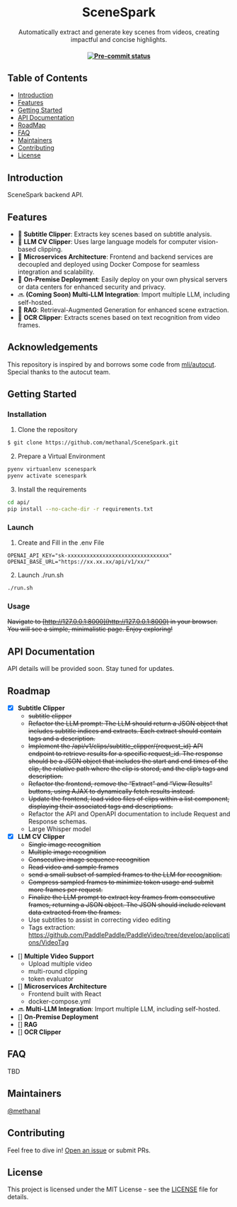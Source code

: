 <h1 align="center">SceneSpark</h1>
<p align="center">Automatically extract and generate key scenes from videos, creating impactful and concise highlights.</p>
<h4 align="center">
    <a href="https://github.com/methanal/scenespark/actions/workflows/pre-commit-api.yml" target="_blank">
        <img src="https://shields.io/github/actions/workflow/status/methanal/scenespark/pre-commit-api.yml?label=pre-commit" alt="Pre-commit status">
    </a>
</h4>

## Table of Contents

- [Introduction](#introduction)
- [Features](#features)
- [Getting Started](#getting-started)
- [API Documentation](#api-documentation)
- [RoadMap](#roadmap)
- [FAQ](#faq)
- [Maintainers](#maintainers)
- [Contributing](#contributing)
- [License](#license)


## Introduction

SceneSpark backend API.

## Features

- 🎉 **Subtitle Clipper**: Extracts key scenes based on subtitle analysis.
- 🎉 **LLM CV Clipper**: Uses large language models for computer vision-based clipping.
- 🎉 **Microservices Architecture**: Frontend and backend services are decoupled and deployed using Docker Compose for seamless integration and scalability.
- 🎉 **On-Premise Deployment**: Easily deploy on your own physical servers or data centers for enhanced security and privacy.
- 🔜 **(Coming Soon) Multi-LLM Integration**: Import multiple LLM, including self-hosted.
- 🚧 **RAG**: Retrieval-Augmented Generation for enhanced scene extraction.
- 🚧 **OCR Clipper**: Extracts scenes based on text recognition from video frames.

## Acknowledgements

This repository is inspired by and borrows some code from [mli/autocut](https://github.com/mli/autocut). Special thanks to the autocut team.

## Getting Started

### Installation

1. Clone the repository

```sh
$ git clone https://github.com/methanal/SceneSpark.git
```

2. Prepare a Virtual Environment

```sh
pyenv virtuanlenv scenespark
pyenv activate scenespark
```

3. Install the requirements

```sh
cd api/
pip install --no-cache-dir -r requirements.txt
```

### Launch

1. Create and Fill in the .env File

```
OPENAI_API_KEY="sk-xxxxxxxxxxxxxxxxxxxxxxxxxxxxxxxx"
OPENAI_BASE_URL="https://xx.xx.xx/api/v1/xx/"
```

2. Launch ./run.sh

```sh
./run.sh
```

### Usage

~~Navigate to [http://127.0.0.1:8000](http://127.0.0.1:8000) in your browser. You will see a simple, minimalistic page. Enjoy exploring!~~

## API Documentation

API details will be provided soon. Stay tuned for updates.

## Roadmap

- [x] **Subtitle Clipper**
    - ~~subtitle clipper~~
    - ~~Refactor the LLM prompt: The LLM should return a JSON object that includes subtitle indices and extracts. Each extract should contain tags and a description.~~
    - ~~Implement the /api/v1/clips/subtitle_clipper/{request\_id} API endpoint to retrieve results for a specific request_id. The response should be a JSON object that includes the start and end times of the clip, the relative path where the clip is stored, and the clip’s tags and description.~~
    - ~~Refactor the frontend, remove the “Extract” and “View Results” buttons, using AJAX to dynamically fetch results instead.~~
    - ~~Update the frontend, load video files of clips within a list component, displaying their associated tags and descriptions.~~
    - Refactor the API and OpenAPI documentation to include Request and Response schemas.
    - Large Whisper model
- [x] **LLM CV Clipper**
    - ~~Single image recognition~~
    - ~~Multiple image recognition~~
    - ~~Consecutive image sequence recognition~~
    - ~~Read video and sample frames~~
    - ~~send a small subset of sampled frames to the LLM for recognition.~~
    - ~~Compress sampled frames to minimize token usage and submit more frames per request.~~
    - ~~Finalize the LLM prompt to extract key frames from consecutive frames, returning a JSON object. The JSON should include relevant data extracted from the frames.~~
    - Use subtitles to assist in correcting video editing
    - Tags extraction: https://github.com/PaddlePaddle/PaddleVideo/tree/develop/applications/VideoTag
- [] **Multiple Video Support**
    - Upload multiple video
    - multi-round clipping
    - token evaluator
- [] **Microservices Architecture**
    - Frontend built with React
    - docker-compose.yml
- 🔜 **Multi-LLM Integration**: Import multiple LLM, including self-hosted.
- [] **On-Premise Deployment**
- [] **RAG**
- [] **OCR Clipper**

## FAQ

TBD

## Maintainers

[@methanal](https://github.com/methanal)

## Contributing

Feel free to dive in! [Open an issue](https://github.com/methanal/SceneSpark/issues/new) or submit PRs.

## License

This project is licensed under the MIT License - see the [LICENSE](https://github.com/methanal/SceneSpark/blob/main/LICENSE) file for details.
